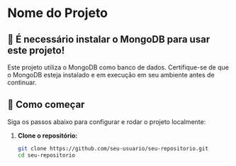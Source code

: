 # Nome do Projeto

## 🚨 É necessário instalar o MongoDB para usar este projeto!

Este projeto utiliza o MongoDB como banco de dados. Certifique-se de que o MongoDB esteja instalado e em execução em seu ambiente antes de continuar.

## 🚀 Como começar

Siga os passos abaixo para configurar e rodar o projeto localmente:

1. **Clone o repositório:**

   ```bash
   git clone https://github.com/seu-usuario/seu-repositorio.git
   cd seu-repositorio
